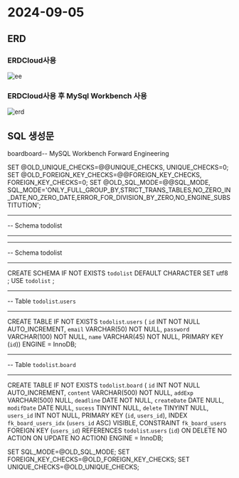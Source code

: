 # 2024-09-05
## ERD
### ERDCloud사용
![ee](https://github.com/user-attachments/assets/9764e542-4768-4803-91ea-fad0f826e415)
### ERDCloud사용 후 MySql Workbench 사용
![erd](https://github.com/user-attachments/assets/7b5ced57-84c7-4baf-a24d-c36aeaa824b9)

## SQL 생성문
boardboard-- MySQL Workbench Forward Engineering

SET @OLD_UNIQUE_CHECKS=@@UNIQUE_CHECKS, UNIQUE_CHECKS=0;
SET @OLD_FOREIGN_KEY_CHECKS=@@FOREIGN_KEY_CHECKS, FOREIGN_KEY_CHECKS=0;
SET @OLD_SQL_MODE=@@SQL_MODE, SQL_MODE='ONLY_FULL_GROUP_BY,STRICT_TRANS_TABLES,NO_ZERO_IN_DATE,NO_ZERO_DATE,ERROR_FOR_DIVISION_BY_ZERO,NO_ENGINE_SUBSTITUTION';

-- -----------------------------------------------------
-- Schema todolist
-- -----------------------------------------------------

-- -----------------------------------------------------
-- Schema todolist
-- -----------------------------------------------------
CREATE SCHEMA IF NOT EXISTS `todolist` DEFAULT CHARACTER SET utf8 ;
USE `todolist` ;

-- -----------------------------------------------------
-- Table `todolist`.`users`
-- -----------------------------------------------------
CREATE TABLE IF NOT EXISTS `todolist`.`users` (
  `id` INT NOT NULL AUTO_INCREMENT,
  `email` VARCHAR(50) NOT NULL,
  `password` VARCHAR(100) NOT NULL,
  `name` VARCHAR(45) NOT NULL,
  PRIMARY KEY (`id`))
ENGINE = InnoDB;


-- -----------------------------------------------------
-- Table `todolist`.`board`
-- -----------------------------------------------------
CREATE TABLE IF NOT EXISTS `todolist`.`board` (
  `id` INT NOT NULL AUTO_INCREMENT,
  `content` VARCHAR(500) NOT NULL,
  `addExp` VARCHAR(500) NULL,
  `deadline` DATE NOT NULL,
  `createDate` DATE NULL,
  `modifDate` DATE NULL,
  `sucess` TINYINT NULL,
  `delete` TINYINT NULL,
  `users_id` INT NOT NULL,
  PRIMARY KEY (`id`, `users_id`),
  INDEX `fk_board_users_idx` (`users_id` ASC) VISIBLE,
  CONSTRAINT `fk_board_users`
    FOREIGN KEY (`users_id`)
    REFERENCES `todolist`.`users` (`id`)
    ON DELETE NO ACTION
    ON UPDATE NO ACTION)
ENGINE = InnoDB;


SET SQL_MODE=@OLD_SQL_MODE;
SET FOREIGN_KEY_CHECKS=@OLD_FOREIGN_KEY_CHECKS;
SET UNIQUE_CHECKS=@OLD_UNIQUE_CHECKS;

